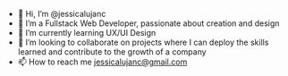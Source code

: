 - 👋 Hi, I’m @jessicalujanc
- 👀 I’m a Fullstack Web Developer, passionate about creation and design 
- 🌱 I’m currently learning UX/UI Design
- 💞️ I’m looking to collaborate on projects where I can deploy the skills learned and contribute to the growth of a company
- 📫 How to reach me jessicalujanc@gmail.com

<!---
jessicalujanc/jessicalujanc is a ✨ special ✨ repository because its `README.md` (this file) appears on your GitHub profile.
You can click the Preview link to take a look at your changes.
--->
